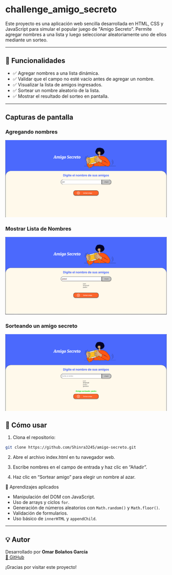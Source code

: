 # challenge_amigo_secreto


Este proyecto es una aplicación web sencilla desarrollada en HTML, CSS y JavaScript para simular el popular juego de "Amigo Secreto". Permite agregar nombres a una lista y luego seleccionar aleatoriamente uno de ellos mediante un sorteo.

---

## 📌 Funcionalidades

- ✅ Agregar nombres a una lista dinámica.
- ✅ Validar que el campo no esté vacío antes de agregar un nombre.
- ✅ Visualizar la lista de amigos ingresados.
- ✅ Sortear un nombre aleatorio de la lista.
- ✅ Mostrar el resultado del sorteo en pantalla.

---

## Capturas de pantalla

### Agregando nombres
![Agregar nombre](./assets/screenshots/Agregar-nombre.PNG)
### Mostrar Lista de Nombres
![Mostrar Lista](./assets/screenshots/Mostrar-lista.PNG)
### Sorteando un amigo secreto
![Resultado sorteo](./assets/screenshots/Resultado-sorteo.PNG)


## 🚀 Cómo usar

1. Clona el repositorio:
```bash
git clone https://github.com/Shinra3245/amigo-secreto.git
```

2.  Abre el archivo index.html en tu navegador web.

3. Escribe nombres en el campo de entrada y haz clic en “Añadir”.

4. Haz clic en “Sortear amigo” para elegir un nombre al azar.

🧠 Aprendizajes aplicados
- Manipulación del DOM con JavaScript.
- Uso de arrays y ciclos `for`.
- Generación de números aleatorios con `Math.random()` y `Math.floor()`.
- Validación de formularios.
- Uso básico de `innerHTML` y `appendChild`.

---

## 💡 Autor

Desarrollado por **Omar Bolaños García**  
[🔗 GitHub](https://github.com/Shinra3245)

¡Gracias por visitar este proyecto!

